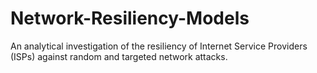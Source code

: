 # Network-Resiliency-Models
An analytical investigation of the resiliency of Internet Service Providers (ISPs) against random and targeted network attacks.
